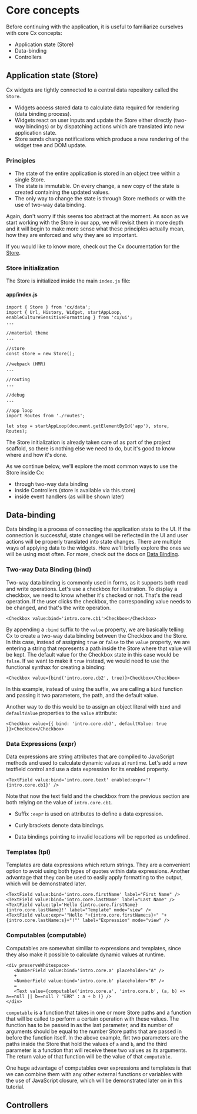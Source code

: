 # Core concepts

Before continuing with the application, it is useful to familiarize ourselves with core Cx concepts:
* Application state (Store)
* Data-binding
* Controllers


## Application state (Store)

Cx widgets are tightly connected to a central data repository called the `Store`.
* Widgets access stored data to calculate data required for rendering (data binding process).
* Widgets react on user inputs and update the Store either directly (two-way bindings) or by dispatching actions which are translated into new application state.
* Store sends change notifications which produce a new rendering of the widget tree and DOM update.

### Principles

* The state of the entire application is stored in an object tree within a single Store.
* The state is immutable. On every change, a new copy of the state is created containing the updated values.
* The only way to change the state is through Store methods or with the use of two-way data binding.

Again, don't worry if this seems too abstract at the moment. As soon as we start working with the Store in our app, we will revisit them in more depth and it will begin to make more sense what these principles actually mean, how they are enforced and why they are so important.

If you would like to know more, check out the Cx documentation for the [Store](https://docs.cxjs.io/concepts/store).

### Store initialization

The Store is initialized inside the main `index.js` file:

#### app/index.js
```
import { Store } from 'cx/data';
import { Url, History, Widget, startAppLoop, enableCultureSensitiveFormatting } from 'cx/ui';
...

//material theme
...

//store
const store = new Store();

//webpack (HMR)
...

//routing
...

//debug
...

//app loop
import Routes from './routes';

let stop = startAppLoop(document.getElementById('app'), store, Routes);
```

The Store initialization is already taken care of as part of the project scaffold, so there is nothing else we need to do, but it's good to know where and how it's done.

As we continue below, we'll explore the most common ways to use the Store inside Cx:

* through two-way data binding
* inside Controllers (store is available via this.store)
* inside event handlers (as will be shown later)

## Data-binding

Data binding is a process of connecting the application state to the UI. If the connection is successful, state changes will be reflected in the UI and user actions will be properly translated into state changes. There are multiple ways of applying data to the widgets. 
Here we'll briefly explore the ones we will be using most often. For more, check out the docs on [Data Binding](https://docs.cxjs.io/concepts/data-binding).

### Two-way Data Binding (bind)

Two-way data binding is commonly used in forms, as it supports both read and write operations. Let's use a checkbox for illustration. To display a checkbox, we need to know whether it's checked or not. That's the read operation. If the user clicks the checkbox, the corresponding value needs to be changed, and that's the write operation.

```
<Checkbox value:bind='intro.core.cb1'>Checkbox</Checkbox>
```
By appending a `:bind` suffix to the `value` property, we are basically telling Cx to create a two-way data binding between the Checkbox and the Store. In this case, instead of assigning `true` or `false` to the `value` property, we are entering a string that represents a path inside the Store where that value will be kept. 
The default value for the Checkbox state in this case would be `false`. If we want to make it `true` instead, we would need to use the functional synthax for creating a binding:

```
<Checkbox value={bind('intro.core.cb2', true)}>Checkbox</Checkbox>
```
In this example, instead of using the suffix, we are calling a `bind` function and passing it two parameters, the path, and the default value.

Another way to do this would be to assign an object literal with `bind` and `defaultValue` properties to the `value` attribute:

```
<Checkbox value={{ bind: 'intro.core.cb3', defaultValue: true }}>Checkbox</Checkbox>
```

### Data Expressions (expr)

Data expressions are string attributes that are compiled to JavaScript methods and used to calculate dynamic values at runtime. Let's add a new textfield control and use a data expression for its enabled property.

```
<TextField value:bind='intro.core.text' enabled:expr='!{intro.core.cb1}' />
```

Note that now the text field and the checkbox from the previous section are both relying on the value of `intro.core.cb1`. 

* Suffix `:expr` is used on attributes to define a data expression.

* Curly brackets denote data bindings.

* Data bindings pointing to invalid locations will be reported as undefined.

### Templates (tpl)

Templates are data expressions which return strings. They are a convenient option to avoid using both types of quotes within data expressions. Another advantage that they can be used to easily apply formatting to the output, which will be demonstrated later.

```
<TextField value:bind='intro.core.firstName' label="First Name" />
<TextField value:bind='intro.core.lastName' label="Last Name" />
<TextField value:tpl='Hello {intro.core.firstName} {intro.core.lastName}!' label="Template" mode="view" />
<TextField value:expr='"Hello "+{intro.core.firstName:s}+" "+{intro.core.lastName:s}+"!"' label="Expression" mode="view" />
```

### Computables (computable)

Computables are somewhat simillar to expressions and templates, since they also make it possible to calculate dynamic values at runtime. 

```
<div preserveWhitespace>
   <NumberField value:bind='intro.core.a' placeholder="A" />
   +
   <NumberField value:bind='intro.core.b' placeholder="B" />
   =
   <Text value={computable('intro.core.a', 'intro.core.b', (a, b) => a==null || b==null ? "ERR" : a + b )} />
</div>
```
`computable` is a function that takes in one or more Store paths and a function that will be called to perform a certain operation with these values. The function has to be passed in as the last parameter, and its number of arguments should be equal to the number Store paths that are passed in before the function itself. In the above example, firt two parameters are the paths inside the Store that hold the values of `a` and `b`, and the third parameter is a function that will receive these two values as its arguments. The return value of that function will be the value of that `computable`.

One huge advantage of computables over expressions and templates is that we can combine them with any other external functions or variables with the use of JavaScript closure, which will be demonstrated later on in this tutorial.

## Controllers


